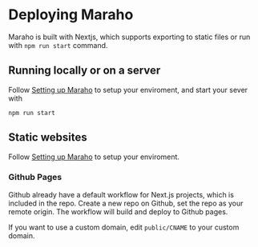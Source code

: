 # Deploying Maraho

Maraho is built with Nextjs, which supports exporting to static files or run with `npm run start` command.

## Running locally or on a server

Follow [Setting up Maraho](/docs/setting&#32;up&#32;maraho) to setup your enviroment, and start your sever with

```shell
npm run start
```

## Static websites

Follow [Setting up Maraho](/docs/setting&#32;up&#32;maraho) to setup your enviroment.

### Github Pages

Github already have a default workflow for Next.js projects, which is included in the repo. Create a new repo on Github, set the repo as your remote origin. The workflow will build and deploy to Github pages.

If you want to use a custom domain, edit `public/CNAME` to your custom domain.
